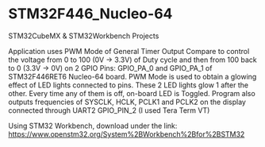 # STM32F446_Nucleo-64
STM32CubeMX &amp; STM32Workbench Projects

   Application uses PWM Mode of General Timer Output Compare to control the voltage from 0 to 100 (0V -> 3.3V) of Duty cycle
   and then from 100 back to 0 (3.3V -> 0V) on 2 GPIO Pins: GPIO_PA_0 and GPIO_PA_1 of STM32F446RET6 Nucleo-64 board.
   PWM Mode is used to obtain a glowing effect of LED lights connected to pins.
   These 2 LED lights glow 1 after the other. Every time any of them is off, on-board LED is Toggled.
   Program also outputs frequencies of SYSCLK, HCLK, PCLK1 and PCLK2 on the display connected through UART2 GPIO_PIN_2 (I used Tera Term      VT)
   
   Using STM32 Workbench, download under the link:
   https://www.openstm32.org/System%2BWorkbench%2Bfor%2BSTM32
